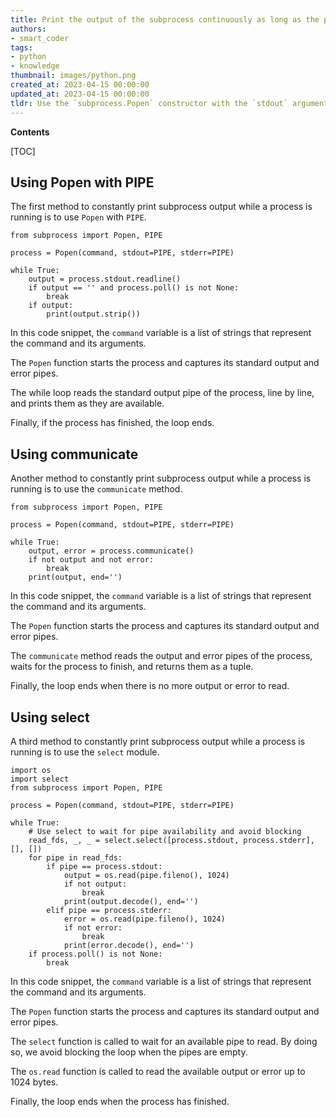 ```yaml
---
title: Print the output of the subprocess continuously as long as the process is running
authors:
- smart_coder
tags:
- python
- knowledge
thumbnail: images/python.png
created_at: 2023-04-15 00:00:00
updated_at: 2023-04-15 00:00:00
tldr: Use the `subprocess.Popen` constructor with the `stdout` argument set to `subprocess.PIPE`, and call `communicate()` or `stdout.read()` in a loop to continuously read and display the output until the process is complete.
---
```


**Contents**

[TOC]

## Using Popen with PIPE

The first method to constantly print subprocess output while a process is running is to use `Popen` with `PIPE`. 
 
```
from subprocess import Popen, PIPE

process = Popen(command, stdout=PIPE, stderr=PIPE)

while True:
    output = process.stdout.readline()
    if output == '' and process.poll() is not None:
        break
    if output:
        print(output.strip())
```
  
In this code snippet, the `command` variable is a list of strings that represent the command and its arguments. 
 
The `Popen` function starts the process and captures its standard output and error pipes. 
 
The while loop reads the standard output pipe of the process, line by line, and prints them as they are available. 
 
Finally, if the process has finished, the loop ends.


## Using communicate

Another method to constantly print subprocess output while a process is running is to use the `communicate` method. 

```
from subprocess import Popen, PIPE

process = Popen(command, stdout=PIPE, stderr=PIPE)

while True:
    output, error = process.communicate()
    if not output and not error:
        break
    print(output, end='')
```

In this code snippet, the `command` variable is a list of strings that represent the command and its arguments.

The `Popen` function starts the process and captures its standard output and error pipes.

The `communicate` method reads the output and error pipes of the process, waits for the process to finish, and returns them as a tuple.

Finally, the loop ends when there is no more output or error to read.

## Using select

A third method to constantly print subprocess output while a process is running is to use the `select` module.

```
import os
import select
from subprocess import Popen, PIPE

process = Popen(command, stdout=PIPE, stderr=PIPE)

while True:
    # Use select to wait for pipe availability and avoid blocking
    read_fds, _, _ = select.select([process.stdout, process.stderr], [], [])
    for pipe in read_fds:
        if pipe == process.stdout:
            output = os.read(pipe.fileno(), 1024)
            if not output:
                break
            print(output.decode(), end='')
        elif pipe == process.stderr:
            error = os.read(pipe.fileno(), 1024)
            if not error:
                break
            print(error.decode(), end='')
    if process.poll() is not None:
        break
```

In this code snippet, the `command` variable is a list of strings that represent the command and its arguments.

The `Popen` function starts the process and captures its standard output and error pipes.

The `select` function is called to wait for an available pipe to read. By doing so, we avoid blocking the loop when the pipes are empty.

The `os.read` function is called to read the available output or error up to 1024 bytes.

Finally, the loop ends when the process has finished.

